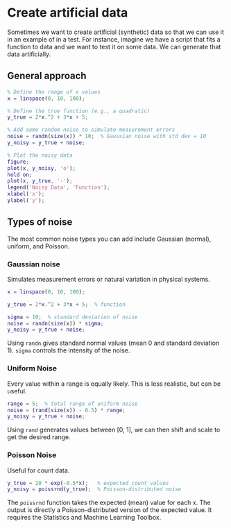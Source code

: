 # Create artificial data

Sometimes we want to create artificial (synthetic) data so that we can use it in an example of in a test. For instance, imagine we have a script that fits a function to data and we want to test it on some data. We can generate that data artificially.

## General approach

```matlab
% Define the range of x values
x = linspace(0, 10, 100);

% Define the true function (e.g., a quadratic)
y_true = 2*x.^2 + 3*x + 5;

% Add some random noise to simulate measurement errors
noise = randn(size(x)) * 10;  % Gaussian noise with std dev = 10
y_noisy = y_true + noise;

% Plot the noisy data
figure;
plot(x, y_noisy, 'o');
hold on;
plot(x, y_true, '-');
legend('Noisy Data', 'Function');
xlabel('x');
ylabel('y');
```

## Types of noise

The most common noise types you can add include Gaussian (normal), uniform, and Poisson.

### Gaussian noise

Simulates measurement errors or natural variation in physical systems.

```matlab
x = linspace(0, 10, 100);

y_true = 2*x.^2 + 3*x + 5;  % function

sigma = 10;  % standard deviation of noise
noise = randn(size(x)) * sigma;
y_noisy = y_true + noise;
```

Using `randn` gives standard normal values (mean 0 and standard deviation 1). `sigma` controls the intensity of the noise.


### Uniform Noise

Every value within a range is equally likely. This is less realistic, but can be useful.

```matlab
range = 5;  % total range of uniform noise
noise = (rand(size(x)) - 0.5) * range;
y_noisy = y_true + noise;
```

Using `rand` generates values between [0, 1], we can then shift and scale to get the desired range.


### Poisson Noise

Useful for count data.

```matlab
y_true = 20 * exp(-0.5*x);   % expected count values
y_noisy = poissrnd(y_true);  % Poisson-distributed noise
```
The `poissrnd` function takes the expected (mean) value for each x. The output is directly a Poisson-distributed version of the expected value. It requires the Statistics and Machine Learning Toolbox.
